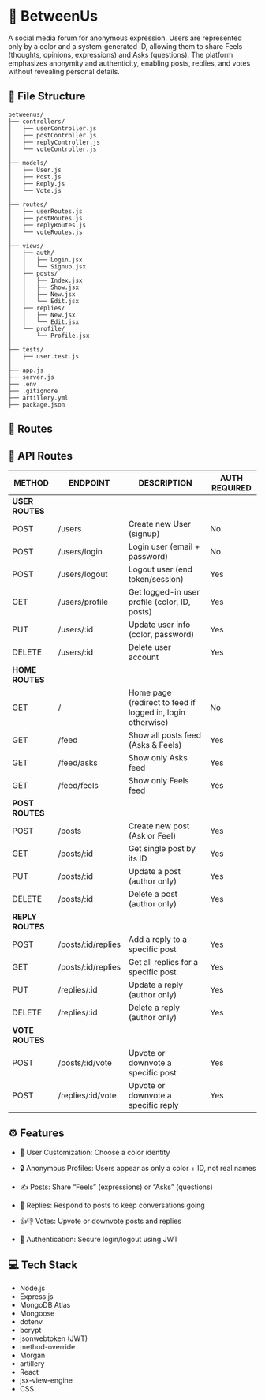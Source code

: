 # 👥 BetweenUs

A social media forum for anonymous expression.
Users are represented only by a color and a system‑generated ID, allowing them to share Feels (thoughts, opinions, expressions) and Asks (questions).
The platform emphasizes anonymity and authenticity, enabling posts, replies, and votes without revealing personal details.

## 📁 File Structure
```
betweenus/
├── controllers/
│   ├── userController.js
│   ├── postController.js
│   ├── replyController.js
│   └── voteController.js
│
├── models/
│   ├── User.js
│   ├── Post.js
│   ├── Reply.js
│   └── Vote.js
│
├── routes/
│   ├── userRoutes.js
│   ├── postRoutes.js
│   ├── replyRoutes.js
│   └── voteRoutes.js
│
├── views/               
│   ├── auth/
│   │   ├── Login.jsx
│   │   └── Signup.jsx
│   ├── posts/
│   │   ├── Index.jsx
│   │   ├── Show.jsx
│   │   ├── New.jsx
│   │   └── Edit.jsx
│   ├── replies/
│   │   ├── New.jsx
│   │   └── Edit.jsx
│   └── profile/
│       └── Profile.jsx
│
├── tests/
│   ├── user.test.js
│
├── app.js                
├── server.js             
├── .env                  
├── .gitignore
├── artillery.yml          
├── package.json

```

## 📌 Routes
## 📌 API Routes

| METHOD | ENDPOINT                  | DESCRIPTION                                       | AUTH REQUIRED |
|--------|---------------------------|---------------------------------------------------|---------------|
| **USER ROUTES** ||||  
| POST   | /users                    | Create new User (signup)                          | No            |
| POST   | /users/login              | Login user (email + password)                     | No            |
| POST   | /users/logout             | Logout user (end token/session)                   | Yes           |
| GET    | /users/profile            | Get logged-in user profile (color, ID, posts)     | Yes           |
| PUT    | /users/:id                | Update user info (color, password)                | Yes           |
| DELETE | /users/:id                | Delete user account                               | Yes           |
| **HOME ROUTES** ||||  
| GET    | /                         | Home page (redirect to feed if logged in, login otherwise) | No    |
| GET    | /feed                     | Show all posts feed (Asks & Feels)                | Yes           |
| GET    | /feed/asks                | Show only Asks feed                               | Yes           |
| GET    | /feed/feels               | Show only Feels feed                              | Yes           |
| **POST ROUTES** ||||  
| POST   | /posts                    | Create new post (Ask or Feel)                     | Yes           |
| GET    | /posts/:id                | Get single post by its ID                         | Yes           |
| PUT    | /posts/:id                | Update a post (author only)                       | Yes           |
| DELETE | /posts/:id                | Delete a post (author only)                       | Yes           |
| **REPLY ROUTES** ||||  
| POST   | /posts/:id/replies        | Add a reply to a specific post                    | Yes           |
| GET    | /posts/:id/replies        | Get all replies for a specific post               | Yes           |
| PUT    | /replies/:id              | Update a reply (author only)                      | Yes           |
| DELETE | /replies/:id              | Delete a reply (author only)                      | Yes           |
| **VOTE ROUTES** ||||  
| POST   | /posts/:id/vote           | Upvote or downvote a specific post                | Yes           |
| POST   | /replies/:id/vote         | Upvote or downvote a specific reply               | Yes           |
 


## ⚙️ Features

- 🎨 User Customization: Choose a color identity

- 🔒 Anonymous Profiles: Users appear as only a color + ID, not real names

- ✍️ Posts: Share “Feels” (expressions) or “Asks” (questions)

- 💬 Replies: Respond to posts to keep conversations going

- 👍👎 Votes: Upvote or downvote posts and replies

- 🔑 Authentication: Secure login/logout using JWT

## 💻 Tech Stack

- Node.js
- Express.js
- MongoDB Atlas
- Mongoose
- dotenv
- bcrypt
- jsonwebtoken (JWT)
- method-override
- Morgan
- artillery
- React
- jsx-view-engine
- CSS
